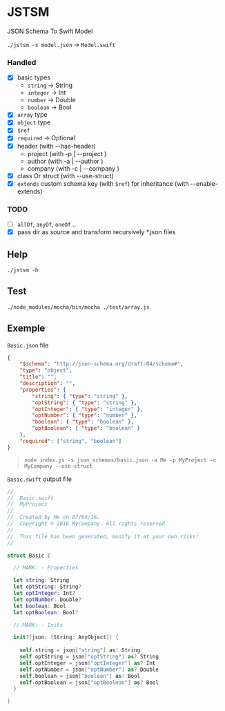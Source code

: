 # JSTSM

JSON Schema To Swift Model

`./jstsm -s model.json` -> `Model.swift`

### Handled
- [x] basic types
    - `string` -> String
    - `integer` -> Int
    - `number` -> Double
    - `boolean` -> Bool
- [x] `array` type
- [x] `object` type
- [x] `$ref`
- [x] `required` -> Optional
- [x] header (with --has-header)
    - project (with -p | --project <project>)
    - author (with -a | --author <author>)
    - company (with -c | --company <company>)
- [x] class Or struct (with --use-struct)
- [x] `extends` custom schema key (with `$ref`) for inheritance (with --enable-extends)

### TODO
- [ ] `allOf`, `anyOf`, `oneOf` ..
- [x] pass dir as source and transform recursively *.json files

## Help
`./jstsm -h`

## Test 
    
   `./node_modules/mocha/bin/mocha ./test/array.js`
    
## Exemple

`Basic.json` file
```json
{
    "$schema": "http://json-schema.org/draft-04/schema#",
    "type": "object",
    "title": "",
    "description": "",
    "properties": {
        "string": { "type": "string" },
        "optString": { "type": "string" },
        "optInteger": { "type": "integer" },
        "optNumber": { "type": "number" },
        "boolean": { "type": "boolean" },
        "optBoolean": { "type": "boolean" }
    },
    "required": ["string", "boolean"]
}
```

> `node index.js -s json_schemas/basic.json -a Me -p MyProject -c MyCompany --use-struct`

`Basic.swift` output file
```swift
//
//  Basic.swift
//  MyProject
//
//  Created by Me on 07/04/16.
//  Copyright © 2016 MyCompany. All rights reserved.
//
//  This file has been generated, modify it at your own risks!
//

struct Basic {

  // MARK: - Properties

  let string: String
  let optString: String?
  let optInteger: Int?
  let optNumber: Double?
  let boolean: Bool
  let optBoolean: Bool?

  // MARK: - Inits

  init?(json: [String: AnyObject]) {
  
    self.string = json["string"] as! String
    self.optString = json["optString"] as? String
    self.optInteger = json["optInteger"] as? Int
    self.optNumber = json["optNumber"] as? Double
    self.boolean = json["boolean"] as! Bool
    self.optBoolean = json["optBoolean"] as? Bool
  }

}
```
